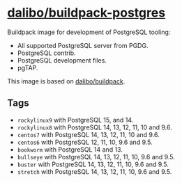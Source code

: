 # [dalibo/buildpack-postgres](https://hub.docker.com/r/dalibo/buildpack-postgres)

Buildpack image for development of PostgreSQL tooling:

- All supported PostgreSQL server from PGDG.
- PostgreSQL contrib.
- PostgreSQL development files.
- pgTAP.

This image is based on
[dalibo/buildpack](https://hub.docker.com/r/dalibo/buildpack).


## Tags

- `rockylinux9` with PostgreSQL 15, and 14.
- `rockylinux8` with PostgreSQL 14, 13, 12, 11, 10 and 9.6.
- `centos7` with PostgreSQL 14, 13, 12, 11, 10 and 9.6.
- `centos6` with PostgreSQL 12, 11, 10, 9.6 and 9.5.
- `bookworm` with PostgreSQL 14 and 13.
- `bullseye` with PostgreSQL 14, 13, 12, 11, 10, 9.6 and 9.5.
- `buster` with PostgreSQL 14, 13, 12, 11, 10, 9.6 and 9.5.
- `stretch` with PostgreSQL 14, 13, 12, 11, 10, 9.6 and 9.5.
